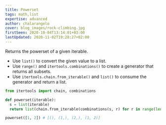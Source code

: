 ```yaml
---
title: Powerset
tags: math,list
expertise: advanced
author: chalarangelo
cover: blog_images/rock-climbing.jpg
firstSeen: 2020-10-04T13:14:01+03:00
lastUpdated: 2020-11-02T19:28:27+02:00
---
```


Returns the powerset of a given iterable.

- Use `list()` to convert the given value to a list.
- Use `range()` and `itertools.combinations()` to create a generator that returns all subsets.
- Use `itertools.chain.from_iterable()` and `list()` to consume the generator and return a list.

```py
from itertools import chain, combinations

def powerset(iterable):
  s = list(iterable)
  return list(chain.from_iterable(combinations(s, r) for r in range(len(s)+1)))
```

```py
powerset([1, 2]) # [(), (1,), (2,), (1, 2)]
```
